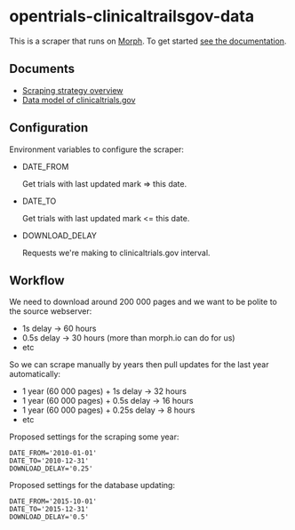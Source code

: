 # opentrials-clinicaltrailsgov-data

This is a scraper that runs on [Morph](https://morph.io). To get started [see the documentation](https://morph.io/documentation).

## Documents

- [Scraping strategy overview](https://github.com/okfn/opentrials-clinicaltrailsgov-data/blob/master/STRATEGY.md)
- [Data model of clinicaltrials.gov](https://github.com/okfn/opentrials-clinicaltrailsgov-data/blob/master/MODEL.md)

## Configuration

Environment variables to configure the scraper:

- DATE_FROM

  Get trials with last updated mark => this date.

- DATE_TO

  Get trials with last updated mark <= this date.

- DOWNLOAD_DELAY

  Requests we're making to clinicaltrials.gov interval.

## Workflow

We need to download around 200 000 pages and we want to be polite to the source webserver:

- 1s delay -> 60 hours
- 0.5s delay -> 30 hours (more than morph.io can do for us)
- etc

So we can scrape manually by years then pull updates for the last year automatically:

- 1 year (60 000 pages) + 1s delay -> 32 hours
- 1 year (60 000 pages) + 0.5s delay -> 16 hours
- 1 year (60 000 pages) + 0.25s delay -> 8 hours
- etc

Proposed settings for the scraping some year:

```
DATE_FROM='2010-01-01'
DATE_TO='2010-12-31'
DOWNLOAD_DELAY='0.25'
```

Proposed settings for the database updating:

```
DATE_FROM='2015-10-01'
DATE_TO='2015-12-31'
DOWNLOAD_DELAY='0.5'
```

